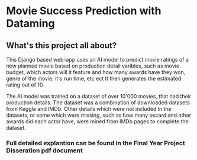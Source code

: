 # Movie Success Prediction with Dataming

## What's this project all about?
This Django based web-app uses an AI model to predict movie ratings of a new planned movie based on production detail varibles, such as movie budget, which actors will it feature and how many awards have they won, genre of the movie, it's run time, etc ect
It then generates the estimated rating out of 10

The AI model was trained on a dataset of over 10'000 movies, that had their production details. The dataset was a combination of downloaded datasets from Keggle and IMDb. Other details which were not included in the datasets, or some which were missing, such as how many oscard and other awards did each actor have, were mined from IMDb pages to complete the dataset.

### Full detailed explantion can be found in the Final Year Project Disseration pdf document
